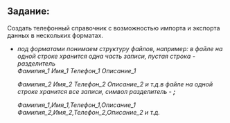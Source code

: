 ## Задание: 
Создать телефонный справочник с возможностью импорта и экспорта данных в нескольких форматах. 
- *под форматами понимаем структуру файлов, например:
в файле на одной строке хранится одна часть записи, пустая строка - разделитель*   
    *Фамилия_1*
    *Имя_1*
    *Телефон_1*
    *Описание_1*

    *Фамилия_2*
    *Имя_2*
    *Телефон_2*
    *Описание_2*
    *и т.д.в файле на одной строке хранится все записи, символ разделитель - **;***
    
    *Фамилия_1,Имя_1,Телефон_1,Описание_1*
    *Фамилия_2,Имя_2,Телефон_2,Описание_2*
    *и т.д.*